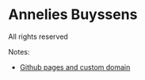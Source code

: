 # Annelies Buyssens

All rights reserved

Notes:
* [Github pages and custom domain](http://spector.io/how-to-set-up-github-pages-with-a-custom-domain-on-gandi)
